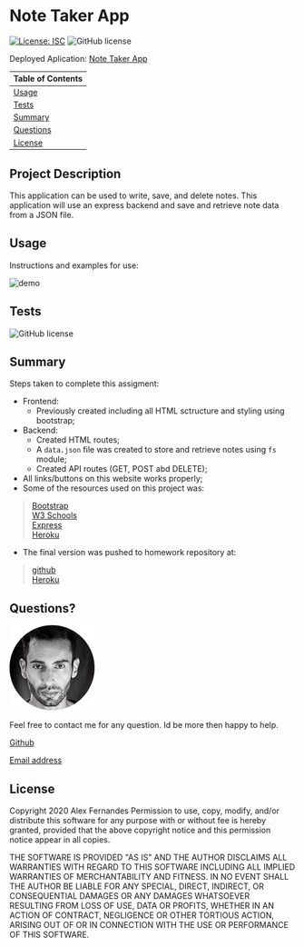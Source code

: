 # Note Taker App

[![License: ISC](https://img.shields.io/badge/License-ISC-blue.svg)](https://opensource.org/licenses/ISC)
![GitHub license](https://img.shields.io/badge/Made%20by-%40aafernands-orange)

Deployed Aplication:
[Note Taker App](https://my-note-takerapp.herokuapp.com/)



| Table of Contents |
| ----------------- |
| [Usage](#Usage)   |
| [Tests](#Tests)   |
| [Summary](#Summary)
| [Questions](#Questions) |
| [License](#License) |



## Project Description



This application can be used to write, save, and delete notes. This application will use an express backend and save and retrieve note data from a JSON file.

## Usage



Instructions and examples for use:

![demo](./public/assets/images/demo.gif)

## Tests



![GitHub license](https://img.shields.io/badge/tests-100%25-success)

## Summary

Steps taken to complete this assigment:

- Frontend:
  - Previously created including all HTML sctructure and styling using bootstrap;
- Backend:
  - Created HTML routes;
  - A `data.json` file was created to store and retrieve notes using `fs` module;
  - Created API routes (GET, POST abd DELETE);
- All links/buttons on this website works properly;
- Some of the resources used on this project was:

> [Bootstrap](https://getbootstrap.com/)<br />  [W3 Schools](https://www.w3schools.com/)<br /> [Express](https://www.npmjs.com/package/express)<br />  [Heroku](https://www.w3schools.com/)<br />

- The final version was pushed to homework repository at:
> [github](https://github.com/aafernands)<br>  [Heroku](https://dashboard.heroku.com/apps/my-note-takerapp)

## Questions?

![alt text](./public/assets/images/alex.png)

Feel free to contact me for any question. Id be more then happy to help.

[Github](https://github.com/aafernands)

[Email address](https://github.com/alexfernands@outlook.com)

## License

Copyright 2020 Alex Fernandes
Permission to use, copy, modify, and/or distribute this software for any purpose with or without fee is hereby granted, provided that the above copyright notice and this permission notice appear in all copies.

THE SOFTWARE IS PROVIDED "AS IS" AND THE AUTHOR DISCLAIMS ALL WARRANTIES WITH REGARD TO THIS SOFTWARE INCLUDING ALL IMPLIED WARRANTIES OF MERCHANTABILITY AND FITNESS. IN NO EVENT SHALL THE AUTHOR BE LIABLE FOR ANY SPECIAL, DIRECT, INDIRECT, OR CONSEQUENTIAL DAMAGES OR ANY DAMAGES WHATSOEVER RESULTING FROM LOSS OF USE, DATA OR PROFITS, WHETHER IN AN ACTION OF CONTRACT, NEGLIGENCE OR OTHER TORTIOUS ACTION, ARISING OUT OF OR IN CONNECTION WITH THE USE OR PERFORMANCE OF THIS SOFTWARE.
